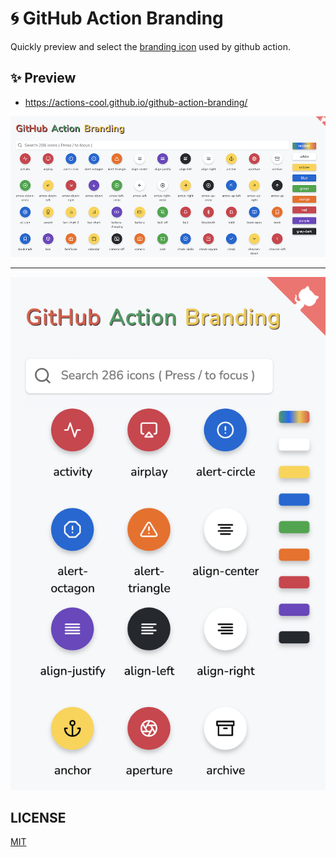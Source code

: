 # 🌀 GitHub Action Branding

Quickly preview and select the [branding icon](https://docs.github.com/en/actions/creating-actions/metadata-syntax-for-github-actions#branding) used by github action.

## ✨ Preview

- https://actions-cool.github.io/github-action-branding/

![](assets/1.png)

---

![](assets/2.png)

## LICENSE

[MIT](./LICENSE)
